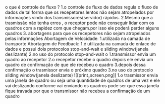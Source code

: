 o que é controle de fluxo ?
	1.o controle de fluxo de dados regula o fluxo de dados de tal forma que os recepetores lentos não sejam atropelados por informações vindo dos transmissores(servidor) rápidos. 
	2.Mesmo que a trasmissão não tenha erros , o receptor pode não conseguir lidar com os quadros com a rapidez com que chegam.por isso ele poderá perder alguns quadros
	3. abortagens para que os recepetores não sejam atropelados pelas informações
		Abortagem de Velocidade:
			 1.utilizada na camada de transporte
		Abortagem de Feedback:
			1.é utilizada na camada de enlace de dados e possui dois protocolos stop-and-wait e sliding window(janela deslizante)
			2.no uso do protocolo stop-and-wait o 
				1.transmissor envia um quadro  ao recepetor 
				2.o recepetor recebe o quadro depois ele envia um quadro de confirmação de que ele recebeu o quadro
				3.depois dessa confirmação o trasmissor envia o próximo quadro
			3.no uso do protocolo sliding window(janela deslizante)
			    ![[print_screen.png]]
				1.o trasmissor envia uma janela de quadro ou seja uma quantidade de quadros de uma vez e ele vai deslizando conforme vai enviando os quadros pode ser que essa janela fique travada por que o transmissor não recebeu a confirmação de um quadro
	
				